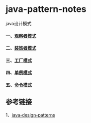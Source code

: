 # java-pattern-notes
java设计模式


#### 一、[观察者模式](./observer)

#### 二、[装饰者模式](./decorator)

#### 三、[工厂模式](./factory)

#### 四、[单例模式](./singleton)

#### 五、[命令模式](./command)

## 参考链接
1、[java-design-patterns](https://github.com/iluwatar/java-design-patterns)
